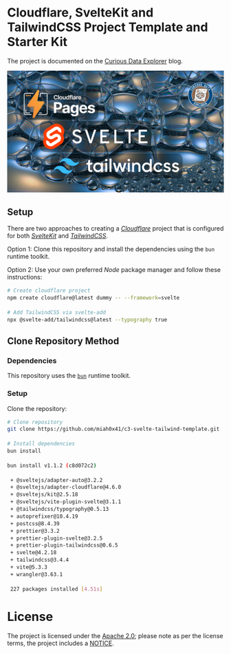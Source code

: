 # Cloudflare, SvelteKit and TailwindCSS Project Template and Starter Kit

The project is documented on the [Curious Data Explorer](https://blog.curiodata.pro/posts/07-svelte-cloudflare/) blog.

[![Three logos of Cloudflare Pages, Svelte and TailwindCSS](banner.png)](https://blog.curiodata.pro/posts/07-svelte-cloudflare/)

## Setup

There are two approaches to creating a [_Cloudflare_](https://www.cloudflare.com/en-gb/) project that is configured for both [_SvelteKit_](https://kit.svelte.dev) and [_TailwindCSS_](https://tailwindcss.com/).

Option 1: Clone this repository and install the dependencies using the `bun` runtime toolkit.

Option 2: Use your own preferred _Node_ package manager and follow these instructions:

```bash
# Create cloudflare project
npm create cloudflare@latest dummy -- --framework=svelte

# Add TailwindCSS via svelte-add
npx @svelte-add/tailwindcss@latest --typography true
```

## Clone Repository Method

### Dependencies

This repository uses the [`bun`](https://bun.sh/) runtime toolkit.

### Setup

Clone the repository:

```bash
# Clone repository
git clone https://github.com/miah0x41/c3-svelte-tailwind-template.git

# Install dependencies
bun install

bun install v1.1.2 (c8d072c2)

 + @sveltejs/adapter-auto@3.2.2
 + @sveltejs/adapter-cloudflare@4.6.0
 + @sveltejs/kit@2.5.18
 + @sveltejs/vite-plugin-svelte@3.1.1
 + @tailwindcss/typography@0.5.13
 + autoprefixer@10.4.19
 + postcss@8.4.39
 + prettier@3.3.2
 + prettier-plugin-svelte@3.2.5
 + prettier-plugin-tailwindcss@0.6.5
 + svelte@4.2.18
 + tailwindcss@3.4.4
 + vite@5.3.3
 + wrangler@3.63.1

 227 packages installed [4.51s]
```

# License

The project is licensed under the [Apache 2.0](./LICENSE); please note as per the license terms, the project includes a [NOTICE](/NOTICE.md).
